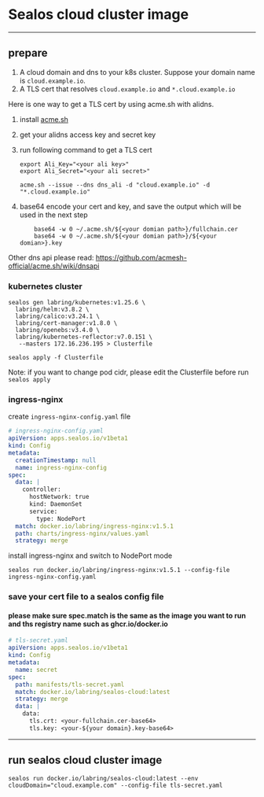 # Sealos cloud cluster image

-------
## prepare

1. A cloud domain and dns to your k8s cluster. Suppose your domain name is `cloud.example.io`.
2. A TLS cert that resolves `cloud.example.io` and `*.cloud.example.io`

Here is one way to get a TLS cert by using acme.sh with alidns.

1. install [acme.sh](https://github.com/acmesh-official/acme.sh)
2. get your alidns access key and secret key
3. run following command to get a TLS cert

    ```shell
    export Ali_Key="<your ali key>"
    export Ali_Secret="<your ali secret>"
    
    acme.sh --issue --dns dns_ali -d "cloud.example.io" -d "*.cloud.example.io"
    ```

4. base64 encode your cert and key, and save the output which will be used in the next step
    ```shell
        base64 -w 0 ~/.acme.sh/${<your domian path>}/fullchain.cer
        base64 -w 0 ~/.acme.sh/${<your domian path>}/${<your domian>}.key
    ```

Other dns api please read: https://github.com/acmesh-official/acme.sh/wiki/dnsapi

### kubernetes cluster
```shell
sealos gen labring/kubernetes:v1.25.6 \
  labring/helm:v3.8.2 \
  labring/calico:v3.24.1 \
  labring/cert-manager:v1.8.0 \
  labring/openebs:v3.4.0 \
  labring/kubernetes-reflector:v7.0.151 \
   --masters 172.16.236.195 > Clusterfile

sealos apply -f Clusterfile
```

Note: if you want to change pod cidr, please edit the Clusterfile before run `sealos apply`

### ingress-nginx
create `ingress-nginx-config.yaml` file
```yaml
# ingress-nginx-config.yaml
apiVersion: apps.sealos.io/v1beta1
kind: Config
metadata:
  creationTimestamp: null
  name: ingress-nginx-config
spec:
  data: |
    controller:
      hostNetwork: true
      kind: DaemonSet
      service:
        type: NodePort
  match: docker.io/labring/ingress-nginx:v1.5.1
  path: charts/ingress-nginx/values.yaml
  strategy: merge
```

install ingress-nginx and switch to NodePort mode
```shell
sealos run docker.io/labring/ingress-nginx:v1.5.1 --config-file ingress-nginx-config.yaml
```

### save your cert file to a sealos config file

#### please make sure spec.match is the same as the image you want to run and ths registry name such as ghcr.io/docker.io

```yaml
# tls-secret.yaml
apiVersion: apps.sealos.io/v1beta1
kind: Config
metadata:
  name: secret
spec:
  path: manifests/tls-secret.yaml
  match: docker.io/labring/sealos-cloud:latest
  strategy: merge
  data: |
    data:
      tls.crt: <your-fullchain.cer-base64>
      tls.key: <your-${your domain}.key-base64>
```

------
## run sealos cloud cluster image
```shell
sealos run docker.io/labring/sealos-cloud:latest --env cloudDomain="cloud.example.com" --config-file tls-secret.yaml
```
